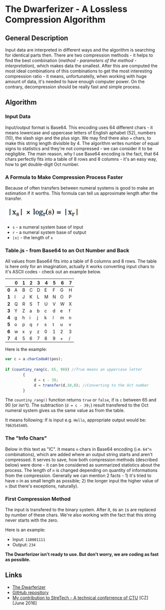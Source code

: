 # The Dwarferizer - A Lossless Compression Algorithm

## General Description
Input data are interpreted in different ways and the algorithm is searching for identical parts then. There are two compression methods - it helps to find the best combination (*method - parameters of the method - interpretation*), which makes data the smallest. After this are computed the most ideal combinations of this combinations to get the most interesting compression ratio - it means, unfortunatelly, when working with huge amount of data, it's needed to have enough computer power. On the contrary, decompression should be really fast and simple process.

## Algorithm

### Input Data
Input/output format is Base64. This encoding uses 64 different chars - it means lowercase and uppercase letters of English aphabet (52), numbers (10), the slash sign and the plus sign. We may find there also `=` chars, to make this string length divisible by 4. The algorithm writes number of equal signs to statistics and they're not compressed - we can consider it to be negligible. The main reason, why I use Base64 encoding is the fact, that 64 chars perfectly fits into a table of 8 rows and 8 columns - it's an easy way, how to get double-digit Oct number.

### A Formula to Make Compression Process Faster
Because of often transfers between numeral systems is good to make an estimation if it worths. This formula can tell us approximate length after the transfer.

![The formula to make compression process faster](https://raw.githubusercontent.com/pesout/Dwarferizer/master/formula.png)

- `s` - a numeral system base of input
- `r` - a numeral system base of output
- `|x|` - the length of `x`

### Table.js - from Base64 to an Oct Number and Back
All values from Base64 fits into a table of 8 columns and 8 rows. The table is here only for an imagination, actually it works converting input chars to it's ASCII codes - check out an example below.

|          | 0 | 1 | 2 | 3 | 4 | 5 | 6 | 7 |
|----------|---|---|---|---|---|---|---|---|
| <b>0</b> | A | B | C | D | E | F | G | H |
| <b>1</b> | I | J | K | L | M | N | O | P |
| <b>2</b> | Q | R | S | T | U | V | W | X |
| <b>3</b> | Y | Z | a | b | c | d | e | f |
| <b>4</b> | g | h | i | j | k | l | m | n |
| <b>5</b> | o | p | q | r | s | t | u | v |
| <b>6</b> | w | x | y | z | 0 | 1 | 2 | 3 |
| <b>7</b> | 4 | 5 | 6 | 7 | 8 | 9 | + | / |

Here is the example:

```javascript
var c = a.charCodeAt(pos);

if (countiny_rang(c, 65, 90)) //True means an uppercase letter
		{
             d = c - 39;
             d = transfer(d,10,8); //Converting to the Oct number
		}
```

The `countiny_rang()` function returns `true` or `false`, if is `c` between 65 and 90 (or isn't). The subtraction (`d = c - 39;`) result transfered to the Oct numeral system gives us the same value as from the table.

It means following: If is input e.g. `Hello`, appropriate output would be: `7063545405`.

### The "Info Chars"
Below in this text as "IC". It means `n` chars in Base64 encoding (i.e. `64^n` combinations), which are added where an output string starts and aren't compressed. It serves to save, how both compression methods (described below) were done - it can be considered as summarized statistics about the process. The length of `n` is changed depending on quantity of informations from the compression. Generally we can mention 2 facts - 1) it's tried to have `n` in as small length as possible; 2) the longer input the higher value of `n` (but there's exceptions, naturally).

### First Compression Method
The input is transfered to the binary system. After it, `0`s an `1`s are replaced by number of these chars. We're also working with the fact that this string never starts with the zero.

Here is an example:
- Input: `110001111`
- Output: `234`


**The Dwarferizer isn't ready to use. But don't worry, we are coding as fast as possible.**

## Links
 - [The Dwarferizer](http://rawgit.com/pesout/Dwarferizer/master/dwarferizer.html)
 - [GitHub repository](http://github.com/pesout/dwarferizer) 
 - [My contribution to StreTech - A technical conferrence of CTU](http://www1.fs.cvut.cz/stretech/2016/sbornik_2016/a-CD-stretech2016/vla%C5%A1im-pe%C5%A1out-Bezztratovy_kompresni_algoritmus.pdf) [CZ] [June 2016]
